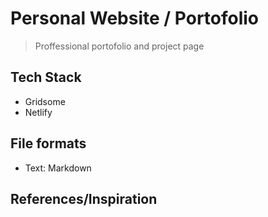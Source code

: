 # Personal Website / Portofolio

> Proffessional portofolio and project page

## Tech Stack

- Gridsome
- Netlify

## File formats

- Text: Markdown

## References/Inspiration

